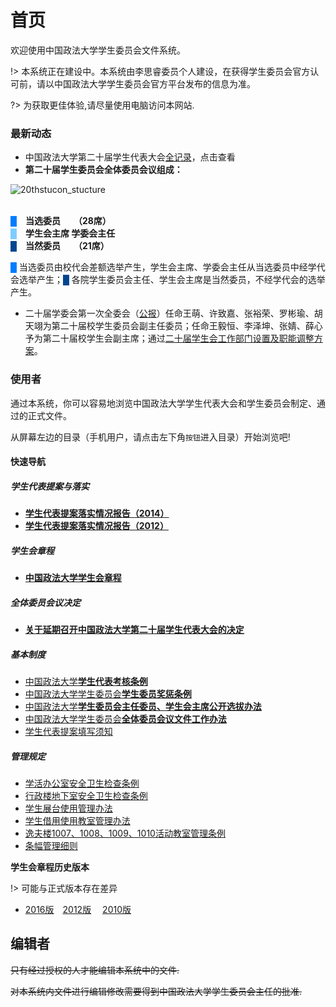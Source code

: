 # 首页

欢迎使用中国政法大学学生委员会文件系统。

!> 本系统正在建设中。本系统由李思睿委员个人建设，在获得学生委员会官方认可前，请以中国政法大学学生委员会官方平台发布的信息为准。

?> 为获取更佳体验,请尽量使用电脑访问本网站.

### 最新动态


- 中国政法大学第二十届学生代表大会[全记录](https://doc.rickylee.cn/web/#/5?page_id=78)，点击查看
- **第二十届学生委员会全体委员会议组成：**

![20thstucon_stucture](https://cdn.jsdelivr.net/gh/rickylsr/stulaw/img/二十届学委会组成.svg)

<br><font color="007CFF">█</font>　**当选委员　　（28席）**
<br><font color="7CCDFF">█</font>　**学生会主席 学委会主任**
<br><font color="00468F">█</font>　**当然委员　　（21席）**

<font color="007CFF">█</font> 当选委员由校代会差额选举产生，学生会主席、学委会主任从当选委员中经学代会选举产生；<font color="00468F">█</font> 各院学生委员会主任、学生会主席是当然委员，不经学代会的选举产生。

- 二十届学委会第一次全委会（[公报](https://doc.rickylee.cn/web/#/5?page_id=87 "公报")）任命王萌、许致嘉、张裕荣、罗彬瑜、胡天翊为第二十届校学生委员会副主任委员；任命王毅恒、李泽坤、张婧、薛心予为第二十届校学生会副主席；通过[二十届学生会工作部门设置及职能调整方案](https://doc.rickylee.cn/web/#/5?page_id=85 "二十届学生会工作部门设置及职能调整方案")。

### 使用者

通过本系统，你可以容易地浏览中国政法大学学生代表大会和学生委员会制定、通过的正式文件。

从屏幕左边的目录（手机用户，请点击左下角`按钮`进入目录）开始浏览吧!

#### 快速导航

##### 学生代表提案与落实

* [**学生代表提案落实情况报告（2014）**](https://doc.rickylee.cn/web/#/5?page_id=64)
* [**学生代表提案落实情况报告（2012）** ](https://doc.rickylee.cn/web/#/5?page_id=61)

##### 学生会章程

* [**中国政法大学学生会章程**](https://doc.rickylee.cn/web/#/5?page_id=27)

##### 全体委员会议决定

* [**关于延期召开中国政法大学第二十届学生代表大会的决定**](https://doc.rickylee.cn/web/#/5?page_id=59)

##### 基本制度

* [中国政法大学**学生代表考核条例**](https://doc.rickylee.cn/web/#/5?page_id=51)
* [中国政法大学学生委员会**学生委员奖惩条例**](https://doc.rickylee.cn/web/#/5?page_id=48)
* [中国政法大学**学生委员会主任委员、学生会主席公开选拔办法**](https://doc.rickylee.cn/web/#/5?page_id=56)
* [中国政法大学学生委员会**全体委员会议文件工作办法**](https://doc.rickylee.cn/web/#/5?page_id=50)
* [学生代表提案填写须知](https://doc.rickylee.cn/web/#/5?page_id=55)

##### 管理规定

* [学活办公室安全卫生检查条例](https://doc.rickylee.cn/web/#/5?page_id=49)
* [行政楼地下室安全卫生检查条例](https://doc.rickylee.cn/web/#/5?page_id=57)
* [学生展台使用管理办法](https://doc.rickylee.cn/web/#/5?page_id=52)
* [学生借用使用教室管理办法](https://doc.rickylee.cn/web/#/5?page_id=53)
* [逸夫楼1007、1008、1009、1010活动教室管理条例](https://doc.rickylee.cn/web/#/5?page_id=54)
* [条幅管理细则](https://doc.rickylee.cn/web/#/5?page_id=58)

**学生会章程历史版本**

!> 可能与正式版本存在差异

* [2016版](https://doc.rickylee.cn/web/#/5?page_id=28)　[2012版](https://doc.rickylee.cn/web/#/5?page_id=29)　 [2010版](https://doc.rickylee.cn/web/#/5?page_id=30)

## 编辑者

~~只有经过授权的人才能编辑本系统中的文件.~~

~~对本系统内文件进行编辑修改需要得到中国政法大学学生委员会主任的批准.~~

